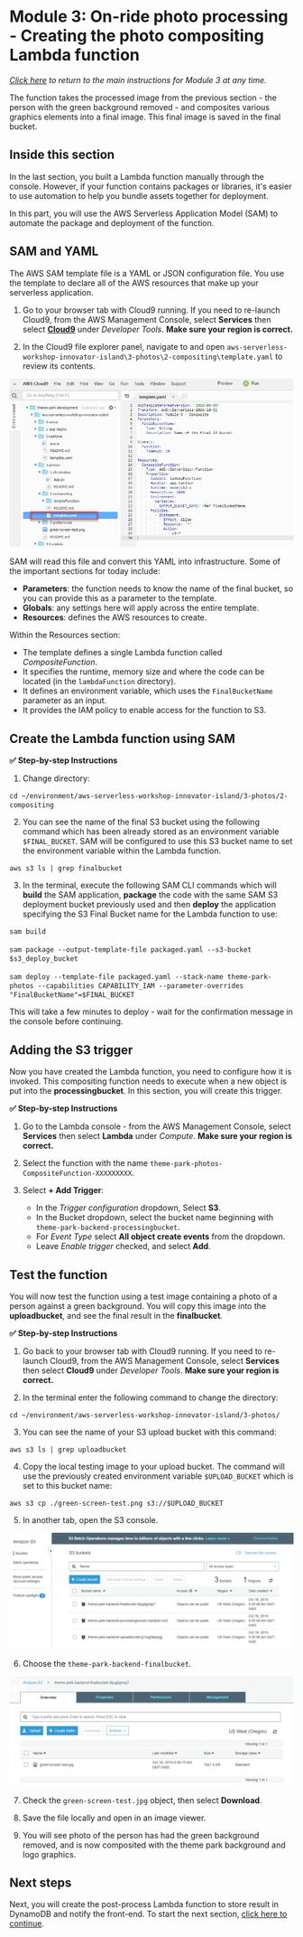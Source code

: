 # Module 3: On-ride photo processing - Creating the photo compositing Lambda function

*[Click here](../README.md) to return to the main instructions for Module 3 at any time.*

The function takes the processed image from the previous section - the person with the green background removed - and composites various graphics elements into a final image. This final image is saved in the final bucket.

## Inside this section

In the last section, you built a Lambda function manually through the console. However, if your function contains packages or libraries, it's easier to use automation to help you bundle assets together for deployment.

In this part, you will use the AWS Serverless Application Model (SAM) to automate the package and deployment of the function.

## SAM and YAML

The AWS SAM template file is a YAML or JSON configuration file. You use the template to declare all of the AWS resources that make up your serverless application.   

1. Go to your browser tab with Cloud9 running. If you need to re-launch Cloud9, from the AWS Management Console, select **Services** then select [**Cloud9**](https://console.aws.amazon.com/cloud9) under *Developer Tools*. **Make sure your region is correct.**

2. In the Cloud9 file explorer panel, navigate to and open  `aws-serverless-workshop-innovator-island\3-photos\2-compositing\template.yaml` to review its contents.

![template.yaml](../../images/3-photos-composite-yaml.png)

SAM will read this file and convert this YAML into infrastructure. Some of the important sections for today include:

- **Parameters**: the function needs to know the name of the final bucket, so you can provide this as a parameter to the template.
- **Globals**: any settings here will apply across the entire template.
- **Resources**: defines the AWS resources to create.

Within the Resources section:
- The template defines a single Lambda function called *CompositeFunction*.
- It specifies the runtime, memory size and where the code can be located (in the `lambdaFunction` directory).
- It defines an environment variable, which uses the `FinalBucketName` parameter as an input.
- It provides the IAM policy to enable access for the function to S3.

## Create the Lambda function using SAM

**:white_check_mark: Step-by-step Instructions**

1. Change directory:

```
cd ~/environment/aws-serverless-workshop-innovator-island/3-photos/2-compositing
```

2. You can see the name of the final S3 bucket using the following command which has been already stored as an environment variable ```$FINAL_BUCKET```. SAM will be configured to use this S3 bucket name to set the environment variable within the Lambda function.

```
aws s3 ls | grep finalbucket
```

3. In the terminal, execute the following SAM CLI commands which will **build** the SAM application, **package** the code with the same SAM S3 deployment bucket previously used and then **deploy** the application specifying the S3 Final Bucket name for the Lambda function to use:
```
sam build

sam package --output-template-file packaged.yaml --s3-bucket $s3_deploy_bucket

sam deploy --template-file packaged.yaml --stack-name theme-park-photos --capabilities CAPABILITY_IAM --parameter-overrides "FinalBucketName"=$FINAL_BUCKET

``` 
This will take a few minutes to deploy - wait for the confirmation message in the console before continuing.

## Adding the S3 trigger

Now you have created the Lambda function, you need to configure how it is invoked. This compositing function needs to execute when a new object is put into the **processingbucket**. In this section, you will create this trigger.

**:white_check_mark: Step-by-step Instructions**

1. Go to the Lambda console - from the AWS Management Console, select **Services** then select **Lambda** under *Compute*. **Make sure your region is correct.**

2. Select the function with the name `theme-park-photos-CompositeFunction-XXXXXXXXX`.

3. Select **+ Add Trigger**:
   - In the *Trigger configuration* dropdown, Select **S3**. 
   - In the Bucket dropdown, select the bucket name beginning with `theme-park-backend-processingbucket`. 
   - For *Event Type* select **All object create events** from the dropdown. 
   - Leave *Enable trigger* checked, and select **Add**.

## Test the function

You will now test the function using a test image containing a photo of a person against a green background. You will copy this image into the **uploadbucket**, and see the final result in the **finalbucket**.

**:white_check_mark: Step-by-step Instructions**

1. Go back to your browser tab with Cloud9 running. If you need to re-launch Cloud9, from the AWS Management Console, select **Services** then select **Cloud9** under *Developer Tools*. **Make sure your region is correct.**

2. In the terminal enter the following command to change the directory:

```
cd ~/environment/aws-serverless-workshop-innovator-island/3-photos/
```
3. You can see the name of your S3 upload bucket with this command:
```
aws s3 ls | grep uploadbucket
```
4. Copy the local testing image to your upload bucket. The command will use the previously created environment variable ```$UPLOAD_BUCKET``` which is set to this bucket name:
```
aws s3 cp ./green-screen-test.png s3://$UPLOAD_BUCKET
```
5. In another tab, open the S3 console.

![Module 3 - S3](../../images/3-photos-chroma12.png)

6. Choose the `theme-park-backend-finalbucket`.

![Module 3 - S3](../../images/3-photos-composite1.png)

7. Check the `green-screen-test.jpg` object, then select **Download**.

8. Save the file locally and open in an image viewer. 

9. You will see photo of the person has had the green background removed, and is now composited with the theme park background and logo graphics.

## Next steps

Next, you will create the post-process Lambda function to store result in DynamoDB and notify the front-end. To start the next section, [click here to continue](../3-postprocess/README.md).

